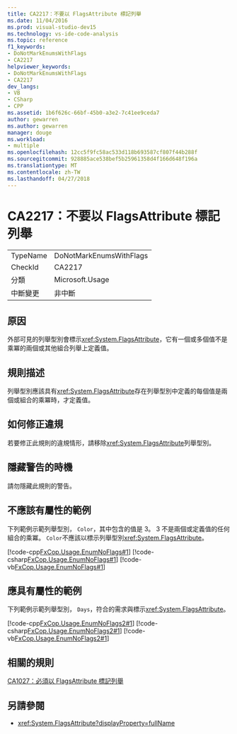```yaml
---
title: CA2217：不要以 FlagsAttribute 標記列舉
ms.date: 11/04/2016
ms.prod: visual-studio-dev15
ms.technology: vs-ide-code-analysis
ms.topic: reference
f1_keywords:
- DoNotMarkEnumsWithFlags
- CA2217
helpviewer_keywords:
- DoNotMarkEnumsWithFlags
- CA2217
dev_langs:
- VB
- CSharp
- CPP
ms.assetid: 1b6f626c-66bf-45b0-a3e2-7c41ee9ceda7
author: gewarren
ms.author: gewarren
manager: douge
ms.workload:
- multiple
ms.openlocfilehash: 12cc5f9fc58ac533d118b693587cf807f44b288f
ms.sourcegitcommit: 928885ace538bef5b25961358d4f166d648f196a
ms.translationtype: MT
ms.contentlocale: zh-TW
ms.lasthandoff: 04/27/2018
---
```

# <a name="ca2217-do-not-mark-enums-with-flagsattribute"></a>CA2217：不要以 FlagsAttribute 標記列舉

|||
|-|-|
|TypeName|DoNotMarkEnumsWithFlags|
|CheckId|CA2217|
|分類|Microsoft.Usage|
|中斷變更|非中斷|

## <a name="cause"></a>原因

外部可見的列舉型別會標示<xref:System.FlagsAttribute>，它有一個或多個值不是乘冪的兩個或其他組合列舉上定義值。

## <a name="rule-description"></a>規則描述

列舉型別應該具有<xref:System.FlagsAttribute>存在列舉型別中定義的每個值是兩個或組合的乘冪時，才定義值。

## <a name="how-to-fix-violations"></a>如何修正違規

若要修正此規則的違規情形，請移除<xref:System.FlagsAttribute>列舉型別。

## <a name="when-to-suppress-warnings"></a>隱藏警告的時機

請勿隱藏此規則的警告。

## <a name="example-that-should-not-have-the-attribute"></a>不應該有屬性的範例

下列範例示範列舉型別， `Color`，其中包含的值是 3。 3 不是兩個或定義值的任何組合的乘冪。 `Color`不應該以標示列舉型別<xref:System.FlagsAttribute>。

[!code-cpp[FxCop.Usage.EnumNoFlags#1](../code-quality/codesnippet/CPP/ca2217-do-not-mark-enums-with-flagsattribute_1.cpp)]
[!code-csharp[FxCop.Usage.EnumNoFlags#1](../code-quality/codesnippet/CSharp/ca2217-do-not-mark-enums-with-flagsattribute_1.cs)]
[!code-vb[FxCop.Usage.EnumNoFlags#1](../code-quality/codesnippet/VisualBasic/ca2217-do-not-mark-enums-with-flagsattribute_1.vb)]

## <a name="example-that-should-have-the-attribute"></a>應具有屬性的範例

下列範例示範列舉型別， `Days`，符合的需求與標示<xref:System.FlagsAttribute>。

[!code-cpp[FxCop.Usage.EnumNoFlags2#1](../code-quality/codesnippet/CPP/ca2217-do-not-mark-enums-with-flagsattribute_2.cpp)]
[!code-csharp[FxCop.Usage.EnumNoFlags2#1](../code-quality/codesnippet/CSharp/ca2217-do-not-mark-enums-with-flagsattribute_2.cs)]
[!code-vb[FxCop.Usage.EnumNoFlags2#1](../code-quality/codesnippet/VisualBasic/ca2217-do-not-mark-enums-with-flagsattribute_2.vb)]

## <a name="related-rules"></a>相關的規則

[CA1027：必須以 FlagsAttribute 標記列舉](../code-quality/ca1027-mark-enums-with-flagsattribute.md)

## <a name="see-also"></a>另請參閱

- <xref:System.FlagsAttribute?displayProperty=fullName>

